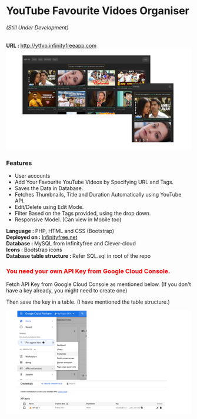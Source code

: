 <h1>YouTube Favourite Vidoes Organiser </h1>
<h6> (Still Under Development) </h6>
<b> URL : </b>
<a href="http://ytfvo.infinityfreeapp.com/"> http://ytfvo.infinityfreeapp.com </a>

<img src="resources/ytfvo.png" alt="Screenshot">
<h3> Features </h3>
<ul>
    <li>User accounts</li>
    <li>Add Your Favourite YouTube Videos by Specifying URL and Tags. </li>
    <li>Saves the Data in Database. </li>
    <li>Fetches Thumbnails, Title and Duration Automatically using YouTube API. </li>
    <li>Edit/Delete using Edit Mode. </li>
    <li>Filter Based on the Tags provided, using the drop down. </li>
    <li>Responsive Model. (Can view in Mobile too) </li>
</ul>
<b> Language : </b> PHP, HTML and CSS (Bootstrap) <br/>
<b> Deployed on : </b> <a href="https://infinityfree.net/"> Infinityfree.net</a> <br />
<b> Database : </b> MySQL from Infinityfree and Clever-cloud <br />
<b> Icons : </b> Bootstrap icons <br />
<b> Database table structure : </b> Refer SQL.sql in root of the repo <br/>
<h3 style="color:red;">You need your own API Key from Google Cloud Console.</h3>
<p>Fetch API Key from Google Cloud Console as mentioned below. (If you don't have a key already, you might need to create one)</p>
<p>Then save the key in a table. (I have mentioned the table structure.)</p>
<img src="resources/gcp-apikey.png" alt="Screenshot">
